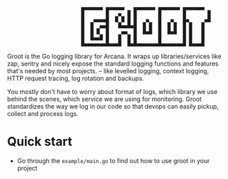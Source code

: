 
                            ▄▄▄▄▄▄▄ ▄▄▄▄▄▄   ▄▄▄▄▄▄▄ ▄▄▄▄▄▄▄ ▄▄▄▄▄▄▄ 
                            █       █   ▄  █ █       █       █       █
                            █   ▄▄▄▄█  █ █ █ █   ▄   █   ▄   █▄     ▄█
                            █  █  ▄▄█   █▄▄█▄█  █ █  █  █ █  █ █   █  
                            █  █ █  █    ▄▄  █  █▄█  █  █▄█  █ █   █  
                            █  █▄▄█ █   █  █ █       █       █ █   █  
                            █▄▄▄▄▄▄▄█▄▄▄█  █▄█▄▄▄▄▄▄▄█▄▄▄▄▄▄▄█ █▄▄▄█  


Groot is the Go logging library for Arcana. It wraps up libraries/services like zap, sentry and nicely expose the standard logging functions and features that's needed by most projects. – like levelled logging, context logging, HTTP request tracing, log rotation and backups.

You mostly don't have to worry about format of logs, which library we use behind the scenes, which service we are using for monitoring. Groot standardizes the way we log in our code so that devops can easily pickup, collect and process logs.

# Quick start
- Go through the `example/main.go` to find out how to use groot in your project